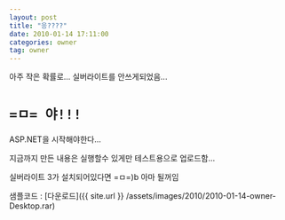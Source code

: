 ```yaml
---
layout: post
title: "응????"
date: 2010-01-14 17:11:00
categories: owner
tag: owner
---
```


아주 작은 확률로...
실버라이트를 안쓰게되었음...

# `=ㅁ= 야!!!`

ASP.NET을 시작해야한다...


지금까지 만든 내용은 실행할수 있게만 
테스트용으로 업로드함...

실버라이트 3가 설치되어있다면 =ㅁ=)b
아마 될꺼임

샘플코드 : [다운로드]({{ site.url }} /assets/images/2010/2010-01-14-owner-Desktop.rar)